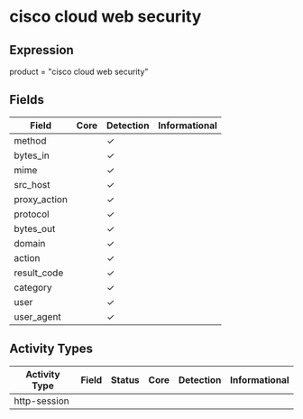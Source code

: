 cisco cloud web security
========================

Expression
----------

product = "cisco cloud web security"

Fields
------

| Field        | Core | Detection | Informational |
| ------------ | ---- | --------- | ------------- |
| method       |      | &#10003;  |               |
| bytes_in     |      | &#10003;  |               |
| mime         |      | &#10003;  |               |
| src_host     |      | &#10003;  |               |
| proxy_action |      | &#10003;  |               |
| protocol     |      | &#10003;  |               |
| bytes_out    |      | &#10003;  |               |
| domain       |      | &#10003;  |               |
| action       |      | &#10003;  |               |
| result_code  |      | &#10003;  |               |
| category     |      | &#10003;  |               |
| user         |      | &#10003;  |               |
| user_agent   |      | &#10003;  |               |

Activity Types
--------------

| Activity Type | Field | Status | Core | Detection | Informational |
| ------------- | ----- | ------ | ---- | --------- | ------------- |
| http-session  |       |        |      |           |               |

